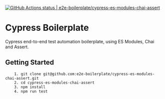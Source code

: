 [![GitHub Actions status | e2e-boilerplate/cypress-es-modules-chai-assert](https://github.com/e2e-boilerplate/cypress-es-modules-chai-assert/workflows/cypress-es-modules-chai-assert/badge.svg)](https://github.com/e2e-boilerplate/cypress-es-modules-chai-assert/actions?workflow=cypress-es-modules-chai-assert)
    
# Cypress Boilerplate
    
Cypress end-to-end test automation boilerplate, using ES Modules, Chai and Assert.
    
## Getting Started
    	1. git clone git@github.com:e2e-boilerplate/cypress-es-modules-chai-assert.git
    	2. cd cypress-es-modules-chai-assert
    	3. npm install
    	4. npm run test
